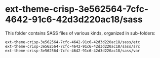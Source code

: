 # ext-theme-crisp-3e562564-7cfc-4642-91c6-42d3d220ac18/sass

This folder contains SASS files of various kinds, organized in sub-folders:

    ext-theme-crisp-3e562564-7cfc-4642-91c6-42d3d220ac18/sass/etc
    ext-theme-crisp-3e562564-7cfc-4642-91c6-42d3d220ac18/sass/src
    ext-theme-crisp-3e562564-7cfc-4642-91c6-42d3d220ac18/sass/var
